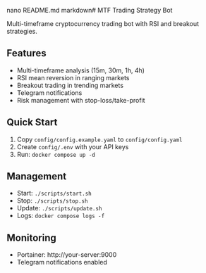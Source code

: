nano README.md
markdown# MTF Trading Strategy Bot

Multi-timeframe cryptocurrency trading bot with RSI and breakout strategies.

## Features
- Multi-timeframe analysis (15m, 30m, 1h, 4h)
- RSI mean reversion in ranging markets
- Breakout trading in trending markets
- Telegram notifications
- Risk management with stop-loss/take-profit

## Quick Start
1. Copy `config/config.example.yaml` to `config/config.yaml`
2. Create `config/.env` with your API keys
3. Run: `docker compose up -d`

## Management
- Start: `./scripts/start.sh`
- Stop: `./scripts/stop.sh`
- Update: `./scripts/update.sh`
- Logs: `docker compose logs -f`

## Monitoring
- Portainer: http://your-server:9000
- Telegram notifications enabled


